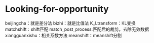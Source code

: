 # Looking-for-opportunity
beijingcha：就是差分法
bizhi：就是比值法
K_Ltransform：KL变换
matchshift：shift匹配
match_post_process:匹配后的裁剪，去除无效数据
xiangguanxishu：相关系数方法
meanshift：meanshift分割
